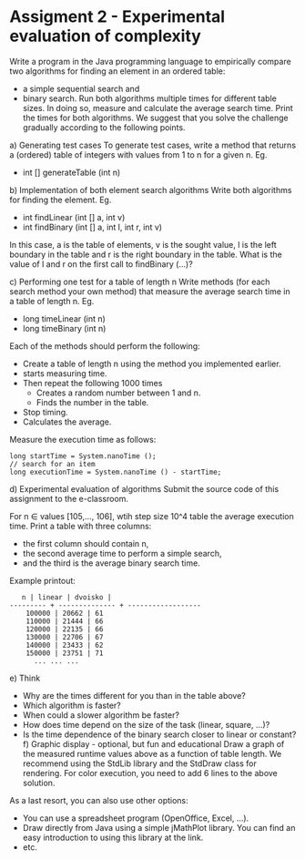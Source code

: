 # Assigment 2 - Experimental evaluation of complexity
Write a program in the Java programming language to empirically compare two algorithms for finding an element in an ordered table:

- a simple sequential search and
- binary search.
Run both algorithms multiple times for different table sizes. In doing so, measure and calculate the average search time. Print the times for both algorithms. We suggest that you solve the challenge gradually according to the following points.

a) Generating test cases
To generate test cases, write a method that returns a (ordered) table of integers with values from 1 to n for a given n. Eg.

- int [] generateTable (int n)

b) Implementation of both element search algorithms
Write both algorithms for finding the element. Eg.

- int findLinear (int [] a, int v)
- int findBinary (int [] a, int l, int r, int v)  

In this case, a is the table of elements, v is the sought value, l is the left boundary in the table and r is the right boundary in the table. What is the value of l and r on the first call to findBinary (...)?

c) Performing one test for a table of length n
Write methods (for each search method your own method) that measure the average search time in a table of length n. Eg.

- long timeLinear (int n)
- long timeBinary (int n)  

Each of the methods should perform the following:

- Create a table of length n using the method you implemented earlier.
- starts measuring time.
- Then repeat the following 1000 times
    - Creates a random number between 1 and n.
    - Finds the number in the table.
- Stop timing.
- Calculates the average.  

Measure the execution time as follows:
```
long startTime = System.nanoTime ();
// search for an item
long executionTime = System.nanoTime () - startTime;
```

d) Experimental evaluation of algorithms
Submit the source code of this assignment to the e-classroom.

For n ∈ values [105,…, 106], wtih step size 10^4 table the average execution time. Print a table with three columns:

- the first column should contain n,
- the second average time to perform a simple search,
- and the third is the average binary search time.  

Example printout:
```
   n | linear | dvoisko |
--------- + -------------- + ------------------
    100000 | 20662 | 61
    110000 | 21444 | 66
    120000 | 22135 | 66
    130000 | 22706 | 67
    140000 | 23433 | 62
    150000 | 23751 | 71
      ... ... ...
```
e) Think
- Why are the times different for you than in the table above?
- Which algorithm is faster?
- When could a slower algorithm be faster?
- How does time depend on the size of the task (linear, square, ...)?
- Is the time dependence of the binary search closer to linear or constant?
f) Graphic display - optional, but fun and educational
Draw a graph of the measured runtime values above as a function of table length. We recommend using the StdLib library and the StdDraw class for rendering. For color execution, you need to add 6 lines to the above solution.

As a last resort, you can also use other options:
- You can use a spreadsheet program (OpenOffice, Excel, ...).
- Draw directly from Java using a simple jMathPlot library. You can find an easy introduction to using this library at the link.
- etc.
